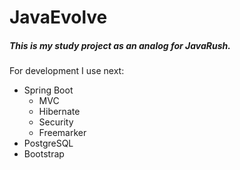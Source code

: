 # JavaEvolve
##### This is my study project as an analog for JavaRush.
For development I use next:
* Spring Boot
    * MVC
    * Hibernate
    * Security
    * Freemarker
* PostgreSQL
* Bootstrap
